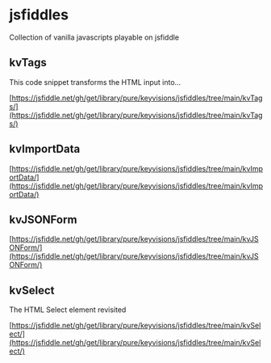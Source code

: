 # jsfiddles

Collection of vanilla javascripts playable on jsfiddle

## kvTags
This code snippet transforms the HTML input into...

[https://jsfiddle.net/gh/get/library/pure/keyvisions/jsfiddles/tree/main/kvTags/](https://jsfiddle.net/gh/get/library/pure/keyvisions/jsfiddles/tree/main/kvTags/)

## kvImportData

[https://jsfiddle.net/gh/get/library/pure/keyvisions/jsfiddles/tree/main/kvImportData/](https://jsfiddle.net/gh/get/library/pure/keyvisions/jsfiddles/tree/main/kvImportData/)

## kvJSONForm

[https://jsfiddle.net/gh/get/library/pure/keyvisions/jsfiddles/tree/main/kvJSONForm/](https://jsfiddle.net/gh/get/library/pure/keyvisions/jsfiddles/tree/main/kvJSONForm/)

## kvSelect
The HTML Select element revisited

[https://jsfiddle.net/gh/get/library/pure/keyvisions/jsfiddles/tree/main/kvSelect/](https://jsfiddle.net/gh/get/library/pure/keyvisions/jsfiddles/tree/main/kvSelect/)
